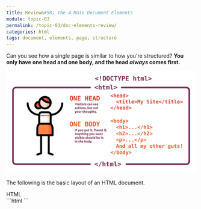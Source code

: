 ```yaml
---
title: Review&#58; The 4 Main Document Elements
module: topic-03
permalink: /topic-03/doc-elements-review/
categories: html
tags: document, elements, page, structure
---
```


<div class="divider-heading"></div>


Can you see how a single page is similar to how you're structured? **You only have one head and one body, and the head _always_ comes first.**

<img src="../img/person-doc-structure.jpg" alt="stick figure representing head and body of an HTML document" title="Just like an HTML doc!" />


<div class="divider-pg"></div>


The following is the basic layout of an HTML document.

<div class="code-heading">
  <span class="html">HTML</span>
</div>
```html
<!DOCTYPE html>
<html>
  <head>
    <title></title>
    <!-- Meta data and information about your site, not visible to visitors. -->
  </head>

  <body>
    <!-- “My Way-Cool Awesome Site!” contents, visible to visitors. -->
  </body>
</html>
```
